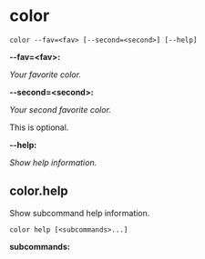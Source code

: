 # color

<!-- Generated by swift-argument-parser -->

```
color --fav=<fav> [--second=<second>] [--help]
```

**--fav=\<fav\>:**

*Your favorite color.*


**--second=\<second\>:**

*Your second favorite color.*

This is optional.


**--help:**

*Show help information.*


## color.help

Show subcommand help information.

```
color help [<subcommands>...]
```

**subcommands:**





